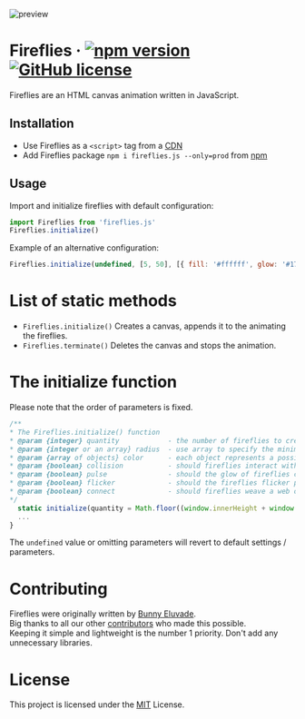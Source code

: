 
![preview](./examples/preview.gif "Fireflies")

# Fireflies &middot; [![npm version](https://img.shields.io/npm/v/fireflies.js.svg?style=flat)](https://www.npmjs.com/package/fireflies.js) [![GitHub license](https://img.shields.io/github/license/Eluvade/fireflies)](https://github.com/Eluvade/fireflies/blob/master/LICENSE)

Fireflies are an HTML canvas animation written in JavaScript.

## Installation

* Use Fireflies as a `<script>` tag from a [CDN](https://unpkg.com/fireflies.js/dist/fireflies.min.js)
* Add Fireflies package `npm i fireflies.js --only=prod` from [npm](https://www.npmjs.com/package/fireflies.js)

## Usage

Import and initialize fireflies with default configuration:
```JavaScript
import Fireflies from 'fireflies.js'
Fireflies.initialize()
```

Example of an alternative configuration:
```JavaScript
Fireflies.initialize(undefined, [5, 50], [{ fill: '#ffffff', glow: '#17a6bb' }], true, true, true, false)
```

# List of static methods

* `Fireflies.initialize()` Creates a canvas, appends it to the <body> animating the fireflies.
* `Fireflies.terminate()` Deletes the canvas and stops the animation.


# The initialize function
Please note that the order of parameters is fixed.
```JavaScript
/**
* The Fireflies.initialize() function
* @param {integer} quantity            - the number of fireflies to create, dynamically created based on window size by default
* @param {integer or an array} radius  - use array to specify the minimum and maximum firefly size in px
* @param {array of objects} color      - each object represents a possible firefly color styling containing the fill and glow property
* @param {boolean} collision           - should fireflies interact with each other and the mouse?
* @param {boolean} pulse               - should the glow of fireflies change its intensity over time?
* @param {boolean} flicker             - should the fireflies flicker periodically?
* @param {boolean} connect             - should fireflies weave a web of threads in-between them?
*/
  static initialize(quantity = Math.floor((window.innerHeight + window.innerWidth) / 100), radius = [5, 25 + Math.floor((window.innerHeight + window.innerWidth) / 100)], color = [{ fill: '#ffffea', glow: '#ff881b' }], collision = false, pulse = true, flicker = true, connect = false) {
  ...
}
```
The `undefined` value or omitting parameters will revert to default settings / parameters.


# Contributing

Fireflies were originally written by [Bunny Eluvade](https://github.com/Eluvade).  
Big thanks to all our other [contributors](https://github.com/Eluvade/fireflies/contributors) who made this possible.  
Keeping it simple and lightweight is the number 1 priority. Don't add any unnecessary libraries.

# License

This project is licensed under the [MIT](https://github.com/Eluvade/fireflies/blob/master/LICENSE) License.
